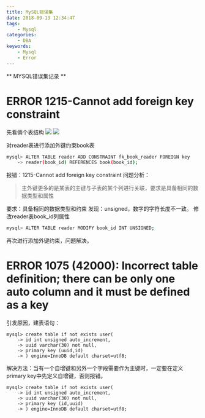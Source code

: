 ```yaml
---
title: MySQL错误集
date: 2018-09-13 12:34:47
tags:
    - Mysql
categories:
    - DBA
keywords:
    - Mysql
    - Error
---
```


** MYSQL错误集记录 **

<!-- more -->

# ERROR 1215-Cannot add foreign key constraint

先看俩个表结构
![](desc_book.png)
![](desc_reader.png)

对reader表进行添加外键约束book表
``` bash
mysql> ALTER TABLE reader ADD CONSTRAINT fk_book_reader FOREIGN key
    -> reader(book_id) REFERENCES book(book_id);
```
报错：1215-Cannot add foreign key constraint
问题分析：

> 主外键更多的是某表的主键与子表的某个列进行关联，要求是具备相同的数据类型和属性

要求：具备相同的数据类型和约束
发现：unsigned，数字的字符长度不一致。
修改reader表book_id列属性
``` bash
mysql> ALTER TABLE reader MODIFY book_id INT UNSIGNED;
```
再次进行添加外键约束，问题解决。

# ERROR 1075 (42000): Incorrect table definition; there can be only one auto column and it must be defined as a key

引发原因，建表语句：
``` mysql
mysql> create table if not exists user(
    -> id int unsigned auto_increment,
    -> uuid varchar(30) not null,
    -> primary key (uuid,id)
    -> ) engine=InnoDB default charset=utf8;   
```
解决方法：当有一个自增键和另外一个字段需要作为主键时，一定要在定义primary key中先定义自增键，否则报错。
``` mysql
mysql> create table if not exists user(
    -> id int unsigned auto_increment,
    -> uuid varchar(30) not null,
    -> primary key (id,uuid)
    -> ) engine=InnoDB default charset=utf8;
```
